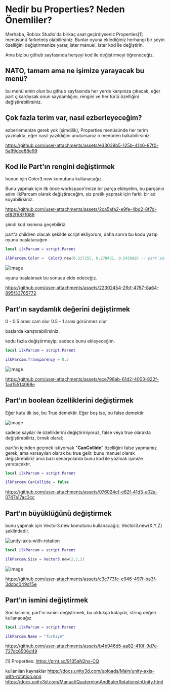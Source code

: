 # Nedir bu Properties? Neden Önemliler?

Merhaba, Roblox Studio'da birkaç saat geçirdiyseniz Properties[1] menüsünü farketmiş olabilirsiniz.
Bunlar oyuna eklediğiniz herhangi bir şeyin özelliğini değiştirmenize yarar, ister manuel, ister kod ile değiştirin. 

Ama biz bu github sayfasında herşeyi kod ile değiştirmeyi öğreneceğiz.

## NATO, tamam ama ne işimize yarayacak bu menü?

bu menü emin olun bu github sayfasında her yerde karşınıza çıkacak, eğer part çıkardıysak onun saydamlığını, rengini ve her türlü özelliğini değiştirebilirsiniz.

## Çok fazla terim var, nasıl ezberleyeceğim?

ezberlemenize gerek yok (şimdilik), Properties menüsünde her terim yazmakta, eğer nasıl yazıldığını unutursanız o menüden bakabilirsiniz.

https://github.com/user-attachments/assets/e33039b5-125b-4146-87f0-5a99dce86e99

## Kod ile Part'ın rengini değiştirmek

bunun için Color3.new komutunu kullanacağız.

Bunu yapmak için ilk önce workspace'imize bir parça ekleyelim, bu parçanın adını ilkParcam olarak değiştireceğim, siz pratik yapmak için farklı bir ad koyabilirsiniz.

https://github.com/user-attachments/assets/2ca5afa2-e9fe-4bd2-8f7d-ef82f987f089

şimdi kod kısmına geçebiliriz.

part'a children olacak şekilde script ekliyorum, daha sonra bu kodu yazıp oyunu başlatacağım.

```lua
local ilkParcam = script.Parent

ilkParcam.Color =  Color3.new(0.537255, 0.278431, 0.545098) -- part'ımıza renk değeri verdik.
```

![image](https://github.com/user-attachments/assets/cdcc843d-9d90-4a2b-bf1f-087c7151a1e1)

oyunu başlatırsak bu sonucu elde edeceğiz.

https://github.com/user-attachments/assets/22302454-2fbf-4767-8a64-895f33765772

## Part'ın saydamlık değerini değiştirmek

0 - 0.5 arası cam olur
0.5 - 1 arası görünmez olur

başlarda karıştırabilirsiniz.

kodu fazla değiştirmeyip, sadece bunu ekleyeceğim.

```lua
local ilkParcam = script.Parent

ilkParcam.Transparency = 0.5
```

![image](https://github.com/user-attachments/assets/9e0e16a4-2c81-4995-8ab3-4a27c2aaaf00)

https://github.com/user-attachments/assets/ece798ab-61d2-4003-822f-1ad15514068e

## Part'ın boolean özelliklerini değiştirmek

Eğer kutu tik ise, bu True demektir.
Eğer boş ise, bu false demektir

![image](https://github.com/user-attachments/assets/5003d6dc-a0c2-4885-ba6d-d7b4866b8869)


sadece sayılar ile özelliklerini değiştirmiyoruz, false veya true olarakta değiştirebiliriz, örnek olaral;

part'ın içinden geçmek istiyorsak "**CanCollide**" özelliğini false yapmamız gerek, ama varsayılan olarak bu true gelir.
bunu manuel olarak değiştirebiliriz ama bazı senaryolarda bunu kod ile yazmak işimize yaratacaktır.

```lua
local ilkParcam = script.Parent

ilkParcam.CanCollide = false
```

https://github.com/user-attachments/assets/076024ef-e82f-41d3-a02a-0747a17ac3cc

## Part'ın büyüklüğünü değiştirmek

bunu yapmak için Vector3.new komutunu kullanacağız.
Vector3.new(X,Y,Z) şeklindedir.

![unity-axis-with-rotation](https://github.com/user-attachments/assets/7c67abda-b4b7-4097-b868-33709e18191e)


```lua
local ilkParcam = script.Parent

ilkParcam.Size = Vector3.new(2,2,2)
```

![image](https://github.com/user-attachments/assets/78f798c7-17ae-4c21-bc49-5242737ba2c4)

https://github.com/user-attachments/assets/c3c7731c-e946-497f-ba3f-3dcbc049d15e

## Part'ın ismini değiştirmek

Son kısmım, part'ın ismini değiştirmek, bu oldukça kolaydır, string değeri kullanacağız

```lua
local ilkParcam = script.Parent

ilkParcam.Name = "Türkiye"
```


https://github.com/user-attachments/assets/b4b946d5-aa82-410f-9d7e-727dc6506d49



[1] Properties: https://prnt.sc/9135aN2nx-CQ

kullanılan kaynaklar
https://docs.unity3d.com/uploads/Main/unity-axis-with-rotation.png
https://docs.unity3d.com/Manual/QuaternionAndEulerRotationsInUnity.html
